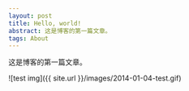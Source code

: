 ```yaml
---
layout: post
title: Hello, world!
abstract: 这是博客的第一篇文章。
tags: About
---
```


这是博客的第一篇文章。

![test img]({{ site.url }}/images/2014-01-04-test.gif)